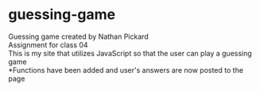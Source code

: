 # guessing-game
Guessing game created by Nathan Pickard <br>
Assignment for class 04 <br>
This is my site that utilizes JavaScript so that the user can play a guessing game <br>
*Functions have been added and user's answers are now posted to the page
